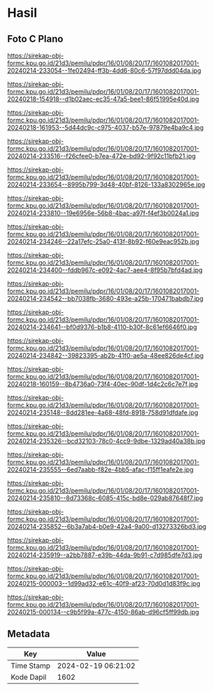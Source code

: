 # Hasil

## Foto C Plano

https://sirekap-obj-formc.kpu.go.id/21d3/pemilu/pdpr/16/01/08/20/17/1601082017001-20240214-233054--1fe02494-ff3b-4dd6-80c6-57f97ddd04da.jpg

https://sirekap-obj-formc.kpu.go.id/21d3/pemilu/pdpr/16/01/08/20/17/1601082017001-20240218-154918--d1b02aec-ec35-47a5-bee1-86f51995e40d.jpg

https://sirekap-obj-formc.kpu.go.id/21d3/pemilu/pdpr/16/01/08/20/17/1601082017001-20240218-161953--5d44dc9c-c975-4037-b57e-97879e4ba9c4.jpg

https://sirekap-obj-formc.kpu.go.id/21d3/pemilu/pdpr/16/01/08/20/17/1601082017001-20240214-233516--f26cfee0-b7ea-472e-bd92-9f92c11bfb21.jpg

https://sirekap-obj-formc.kpu.go.id/21d3/pemilu/pdpr/16/01/08/20/17/1601082017001-20240214-233654--8995b799-3d48-40bf-8126-133a8302965e.jpg

https://sirekap-obj-formc.kpu.go.id/21d3/pemilu/pdpr/16/01/08/20/17/1601082017001-20240214-233810--19e6956e-56b8-4bac-a97f-f4ef3b0024a1.jpg

https://sirekap-obj-formc.kpu.go.id/21d3/pemilu/pdpr/16/01/08/20/17/1601082017001-20240214-234246--22a17efc-25a0-413f-8b92-f60e9eac952b.jpg

https://sirekap-obj-formc.kpu.go.id/21d3/pemilu/pdpr/16/01/08/20/17/1601082017001-20240214-234400--fddb967c-e092-4ac7-aee4-8f95b7bfd4ad.jpg

https://sirekap-obj-formc.kpu.go.id/21d3/pemilu/pdpr/16/01/08/20/17/1601082017001-20240214-234542--bb7038fb-3680-493e-a25b-170471babdb7.jpg

https://sirekap-obj-formc.kpu.go.id/21d3/pemilu/pdpr/16/01/08/20/17/1601082017001-20240214-234641--bf0d9376-b1b8-4110-b30f-8c61ef6646f0.jpg

https://sirekap-obj-formc.kpu.go.id/21d3/pemilu/pdpr/16/01/08/20/17/1601082017001-20240214-234842--39823395-ab2b-41f0-ae5a-48ee826de4cf.jpg

https://sirekap-obj-formc.kpu.go.id/21d3/pemilu/pdpr/16/01/08/20/17/1601082017001-20240218-160159--8b4736a0-73f4-40ec-90df-1d4c2c6c7e7f.jpg

https://sirekap-obj-formc.kpu.go.id/21d3/pemilu/pdpr/16/01/08/20/17/1601082017001-20240214-235148--8dd281ee-4a68-48fd-8918-758d91dfdafe.jpg

https://sirekap-obj-formc.kpu.go.id/21d3/pemilu/pdpr/16/01/08/20/17/1601082017001-20240214-235326--bcd32103-78c0-4cc9-9dbe-1329ad40a38b.jpg

https://sirekap-obj-formc.kpu.go.id/21d3/pemilu/pdpr/16/01/08/20/17/1601082017001-20240214-235555--6ed7aabb-f82e-4bb5-afac-f15ff1eafe2e.jpg

https://sirekap-obj-formc.kpu.go.id/21d3/pemilu/pdpr/16/01/08/20/17/1601082017001-20240214-235810--8d73368c-6085-415c-bd8e-029ab87648f7.jpg

https://sirekap-obj-formc.kpu.go.id/21d3/pemilu/pdpr/16/01/08/20/17/1601082017001-20240214-235852--6b3a7ab4-b0e9-42a4-9a00-d13273326bd3.jpg

https://sirekap-obj-formc.kpu.go.id/21d3/pemilu/pdpr/16/01/08/20/17/1601082017001-20240214-235919--a2bb7887-e39b-44da-9b91-c7d985dfe7d3.jpg

https://sirekap-obj-formc.kpu.go.id/21d3/pemilu/pdpr/16/01/08/20/17/1601082017001-20240215-000003--1d99ad32-e61c-40f9-af23-70d0d1d83f9c.jpg

https://sirekap-obj-formc.kpu.go.id/21d3/pemilu/pdpr/16/01/08/20/17/1601082017001-20240215-000134--c9b5f99a-477c-4150-86ab-d96cf5ff99db.jpg


## Metadata

| Key        | Value               |
| ---------- | ------------------- |
| Time Stamp | 2024-02-19 06:21:02 |
| Kode Dapil | 1602                |




